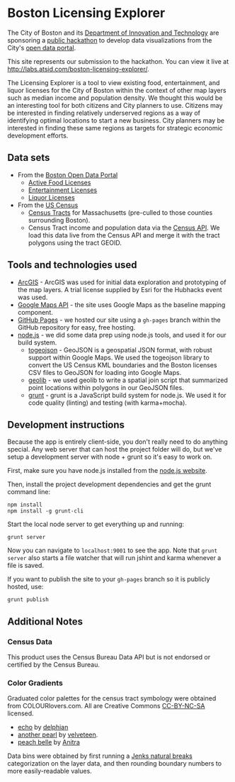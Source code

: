 # Boston Licensing Explorer

The City of Boston and its [Department of Innovation and Technology](http://www.cityofboston.gov/DoIT/) are sponsoring a [public hackathon](http://hubhacks2.challengepost.com/) to develop data visualizations from the City's [open data portal](https://data.cityofboston.gov/).

This site represents our submission to the hackathon. You can view it live at http://labs.atsid.com/boston-licensing-explorer/.

The Licensing Explorer is a tool to view existing food, entertainment, and liquor licenses for the City of Boston within the context of other map layers such as median income and population density. We thought this would be an interesting tool for both citizens and City planners to use. Citizens may be interested in finding relatively underserved regions as a way of identifying optimal locations to start a new business. City planners may be interested in finding these same regions as targets for strategic economic development efforts.

## Data sets
* From the [Boston Open Data Portal](https://data.cityofboston.gov/)
  * [Active Food Licenses](https://data.cityofboston.gov/Permitting/Active-Food-Establishment-Licenses/gb6y-34cq)
  * [Entertainment Licenses](https://data.cityofboston.gov/Permitting/Entertainment-Licenses/qq8y-k3gp)
  * [Liquor Licenses](https://data.cityofboston.gov/dataset/Liquor-Licenses/hda6-fnsh)
* From the [US Census](http://www.census.gov/)
  * [Census Tracts](http://www.census.gov/geo/maps-data/data/kml/kml_tracts.html) for Massachusetts (pre-culled to those counties surrounding Boston).
  * Census Tract income and population data via the [Census API](http://api.census.gov/data/2013/acs5). We load this data live from the Census API and merge it with the tract polygons using the tract GEOID.

## Tools and technologies used

* [ArcGIS](http://www.arcgis.com/features/) - ArcGIS was used for initial data exploration and prototyping of the map layers. A trial license supplied by Esri for the Hubhacks event was used.
* [Google Maps API](https://developers.google.com/maps/documentation/javascript/tutorial) - the site uses Google Maps as the baseline mapping component.
* [GitHub Pages](https://pages.github.com/) - we hosted our site using a `gh-pages` branch within the GitHub repository for easy, free hosting.
* [node.js](https://nodejs.org/) - we did some data prep using node.js tools, and used it for our build system.
  * [togeojson](https://github.com/mapbox/togeojson) - GeoJSON is a geospatial JSON format, with robust support within Google Maps. We used the togeojson library to convert the US Census KML boundaries and the Boston licenses CSV files to GeoJSON for loading into Google Maps.
  * [geolib](https://github.com/manuelbieh/Geolib) - we used geolib to write a spatial join script that summarized point locations within polygons in our GeoJSON files.
  * [grunt](http://gruntjs.com/) - grunt is a JavaScript build system for node.js. We used it for code quality (linting) and testing (with karma+mocha).

## Development instructions

Because the app is entirely client-side, you don't really need to do anything special. Any web server that can host the project folder will do, but we've setup a development server with node + grunt so it's easy to work on.

First, make sure you have node.js installed from the [node.js website](https://nodejs.org/download/).

Then, install the project development dependencies and get the grunt command line:

    npm install
    npm install -g grunt-cli

Start the local node server to get everything up and running:

    grunt server

Now you can navigate to `localhost:9001` to see the app. Note that `grunt server` also starts a file watcher that will run jshint and karma whenever a file is saved.

If you want to publish the site to your `gh-pages` branch so it is publicly hosted, use:

    grunt publish

## Additional Notes

### Census Data

This product uses the Census Bureau Data API but is not endorsed or certified by the Census Bureau.

### Color Gradients

Graduated color palettes for the census tract symbology were obtained from COLOURlovers.com. All are Creative Commons [CC-BY-NC-SA](http://creativecommons.org/licenses/by-nc-sa/3.0/) licensed.

* [echo](http://www.colourlovers.com/palette/84571/echo) by [delphian](http://www.colourlovers.com/lover/delphian/loveNote)
* [another pearl](http://www.colourlovers.com/palette/114453/another_pearl) by [velveteen](http://www.colourlovers.com/lover/velveteen/loveNote).
* [peach belle](http://www.colourlovers.com/palette/16580/%3C3_peachbelle) by [Anitra](http://www.colourlovers.com/lover/Anitra/loveNote)

Data bins were obtained by first running a [Jenks natural breaks](http://en.wikipedia.org/wiki/Jenks_natural_breaks_optimization)
categorization on the layer data, and then rounding boundary numbers to more easily-readable values.
